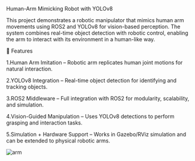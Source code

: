 Human-Arm Mimicking Robot with YOLOv8

This project demonstrates a robotic manipulator that mimics human arm movements using ROS2 and YOLOv8 for vision-based perception. The system combines real-time object detection with robotic control, enabling the arm to interact with its environment in a human-like way.

🔹 Features

1.Human Arm Imitation – Robotic arm replicates human joint motions for natural interaction.

2.YOLOv8 Integration – Real-time object detection for identifying and tracking objects.

3.ROS2 Middleware – Full integration with ROS2 for modularity, scalability, and simulation.

4.Vision-Guided Manipulation – Uses YOLOv8 detections to perform grasping and interaction tasks.

5.Simulation + Hardware Support – Works in Gazebo/RViz simulation and can be extended to physical robotic arms.


![arm](https://github.com/user-attachments/assets/0a208b43-b4d5-477b-b58b-5b32a590d79a)


